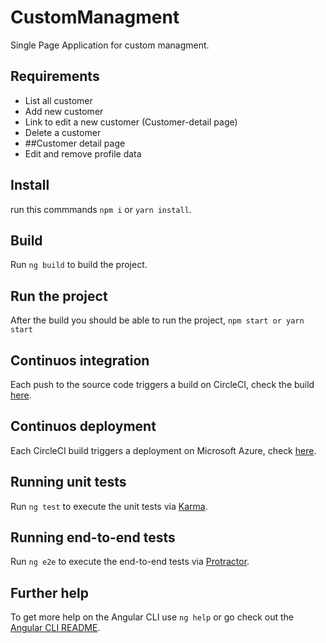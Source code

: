 # CustomManagment

Single Page Application for custom managment.

## Requirements

- List all customer
- Add new customer
- Link to edit a new customer (Customer-detail page)
- Delete a customer
- ##Customer detail page
- Edit and remove profile data

## Install

run this commmands `npm i` or `yarn install`.

## Build

Run `ng build` to build the project.

## Run the project

After the build you should be able to run the project, `npm start or yarn start`

## Continuos integration

Each push to the source code triggers a build on CircleCI, check the build [here](https://circleci.com/gh/luillyfe/customerManagment).

## Continuos deployment

Each CircleCI build triggers a deployment on Microsoft Azure, check [here](https://customer-managment3.azurewebsites.net/customers). 

## Running unit tests

Run `ng test` to execute the unit tests via [Karma](https://karma-runner.github.io).

## Running end-to-end tests

Run `ng e2e` to execute the end-to-end tests via [Protractor](http://www.protractortest.org/).

## Further help

To get more help on the Angular CLI use `ng help` or go check out the [Angular CLI README](https://github.com/angular/angular-cli/blob/master/README.md).
